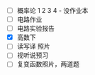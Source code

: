 - [ ] 概率论 1 2 3 4 - 没作业本
- [ ] 电路作业
- [ ] 电路实验报告
- [x] 高数下
- [ ] 读写译 照片
- [ ] 视听说预习
- [ ] 复变函数照片，两道题